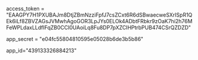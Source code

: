 

<!-- App access token -->
access_token = "EAAGPY7H1PXUBAJm8DtjZBmNzziFpfJ7csZCxt6R6dSBwaecweSXrISpR1QEk6iLf8ZBVZAGsJVMwhAgoGOR3LpJYs0ELOk4ADbtFRbkr9zOaK7hi2h76MFeWPLdaxLLdfIFqZB0CCI0UAoiLq8Fu8DP7pXZCIHPtrbPUB474CSrQZDZD"


<!-- APP SECRET -->
app_secret = "e04fc55804810595e05028b6de3b5b86"

<!-- APP ID -->
app_id="439133326884213"